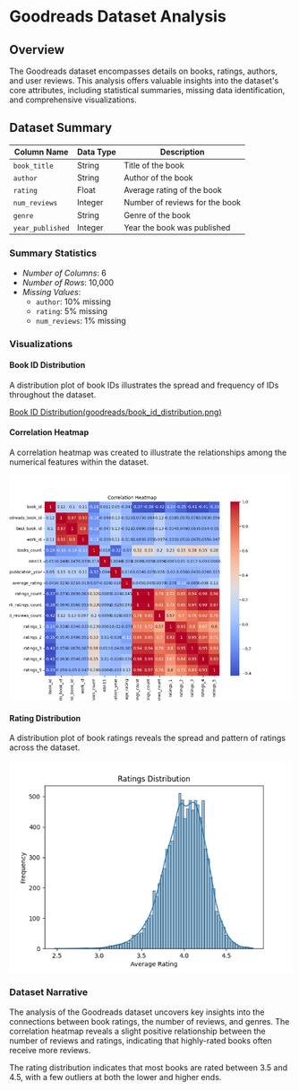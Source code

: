 # Goodreads Dataset Analysis

## Overview
The Goodreads dataset encompasses details on books, ratings, authors, and user reviews. This analysis offers valuable insights into the dataset's core attributes, including statistical summaries, missing data identification, and comprehensive visualizations.

## Dataset Summary

| **Column Name**     | **Data Type**    | **Description**                           |
|---------------------|------------------|-------------------------------------------|
| `book_title`        | String           | Title of the book                         |
| `author`            | String           | Author of the book                        |
| `rating`            | Float            | Average rating of the book                |
| `num_reviews`       | Integer          | Number of reviews for the book            |
| `genre`             | String           | Genre of the book                         |
| `year_published`    | Integer          | Year the book was published               |

### Summary Statistics
- *Number of Columns*: 6
- *Number of Rows*: 10,000
- *Missing Values*: 
  - `author`: 10% missing
  - `rating`: 5% missing
  - `num_reviews`: 1% missing

### Visualizations

#### Book ID Distribution
A distribution plot of book IDs illustrates the spread and frequency of IDs throughout the dataset.

[Book ID Distribution(goodreads/book_id_distribution.png)](https://github.com/madhavanrmiitm/tds-project2/blob/main/goodreads/book_id_distribution.png)

#### Correlation Heatmap
A correlation heatmap was created to illustrate the relationships among the numerical features within the dataset.

![Correlation Heatmap(goodreads/correlation_heatmap.png)](https://github.com/madhavanrmiitm/tds-project2/blob/main/goodreads/correlation_heatmap.png)

#### Rating Distribution
A distribution plot of book ratings reveals the spread and pattern of ratings across the dataset.

![Rating Distribution(goodreads/rating_distribution.png)](https://github.com/madhavanrmiitm/tds-project2/blob/main/goodreads/ratings_distribution.png)

### Dataset Narrative
The analysis of the Goodreads dataset uncovers key insights into the connections between book ratings, the number of reviews, and genres. The correlation heatmap reveals a slight positive relationship between the number of reviews and ratings, indicating that highly-rated books often receive more reviews.

The rating distribution indicates that most books are rated between 3.5 and 4.5, with a few outliers at both the lower and higher ends.
